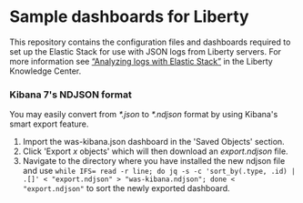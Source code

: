 # Sample dashboards for Liberty
This repository contains the configuration files and dashboards required to set up the Elastic Stack for use with JSON logs from Liberty servers.
For more information see [“Analyzing logs with Elastic Stack”](https://www.ibm.com/support/knowledgecenter/SSAW57_liberty/com.ibm.websphere.wlp.nd.multiplatform.doc/ae/twlp_elk_stack.html) in the Liberty Knowledge Center.

### Kibana 7's NDJSON format
You may easily convert from *\*.json* to *\*.ndjson* format by using Kibana's smart export feature.
1. Import the was-kibana.json dashboard in the 'Saved Objects' section.
2. Click 'Export *x* objects' which will then download an *export.ndjson* file.
3. Navigate to the directory where you have installed the new ndjson file and use `while IFS= read -r line; do jq -s -c 'sort_by(.type, .id) | .[]' < "export.ndjson" > "was-kibana.ndjson"; done < "export.ndjson"` to sort the newly exported dashboard.
